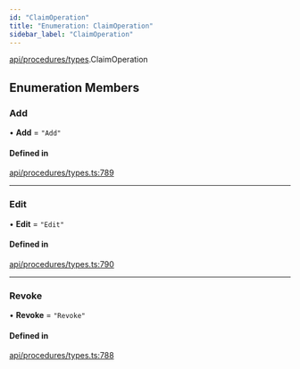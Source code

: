 ```yaml
---
id: "ClaimOperation"
title: "Enumeration: ClaimOperation"
sidebar_label: "ClaimOperation"
---
```


[api/procedures/types](../../../../../modules/API/Procedures/Types/Types.md).ClaimOperation

## Enumeration Members

### Add

• **Add** = ``"Add"``

#### Defined in

[api/procedures/types.ts:789](https://github.com/PolymeshAssociation/polymesh-sdk/blob/c8da9dfce/src/api/procedures/types.ts#L789)

___

### Edit

• **Edit** = ``"Edit"``

#### Defined in

[api/procedures/types.ts:790](https://github.com/PolymeshAssociation/polymesh-sdk/blob/c8da9dfce/src/api/procedures/types.ts#L790)

___

### Revoke

• **Revoke** = ``"Revoke"``

#### Defined in

[api/procedures/types.ts:788](https://github.com/PolymeshAssociation/polymesh-sdk/blob/c8da9dfce/src/api/procedures/types.ts#L788)

